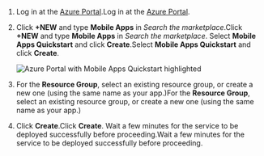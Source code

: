 1. <span data-ttu-id="8a7c6-101">Log in at the [Azure Portal].</span><span class="sxs-lookup"><span data-stu-id="8a7c6-101">Log in at the [Azure Portal].</span></span>
2. <span data-ttu-id="8a7c6-102">Click **+NEW** and type **Mobile Apps** in *Search the marketplace*.</span><span class="sxs-lookup"><span data-stu-id="8a7c6-102">Click **+NEW** and type **Mobile Apps** in *Search the marketplace*.</span></span> <span data-ttu-id="8a7c6-103">Select **Mobile Apps Quickstart** and click **Create**.</span><span class="sxs-lookup"><span data-stu-id="8a7c6-103">Select **Mobile Apps Quickstart** and click **Create**.</span></span>
   
    ![Azure Portal with Mobile Apps Quickstart highlighted](https://docstestmedia1.blob.core.windows.net/azure-media/includes/media/app-service-mobile-dotnet-backend-create-new-service/search-mobile-apps-quickstart.png)
3. <span data-ttu-id="8a7c6-105">For the **Resource Group**, select an existing resource group, or create a new one (using the same name as your app.)</span><span class="sxs-lookup"><span data-stu-id="8a7c6-105">For the **Resource Group**, select an existing resource group, or create a new one (using the same name as your app.)</span></span> 
4. <span data-ttu-id="8a7c6-106">Click **Create**.</span><span class="sxs-lookup"><span data-stu-id="8a7c6-106">Click **Create**.</span></span> <span data-ttu-id="8a7c6-107">Wait a few minutes for the service to be deployed successfully before proceeding.</span><span class="sxs-lookup"><span data-stu-id="8a7c6-107">Wait a few minutes for the service to be deployed successfully before proceeding.</span></span>

<!-- URLs. -->
[Azure Portal]: https://portal.azure.com/

